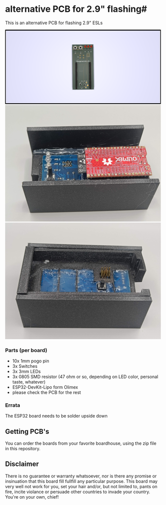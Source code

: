 # alternative PCB for 2.9" flashing#

This is an alternative PCB for flashing 2.9" ESLs

<img width="600" alt="pcb" src="pcb.png">

<img width="600" alt="bot" src="jig_bot.jpg">

<img width="600" alt="top" src="jig_top.jpg">

### Parts (per board) ###
* 10x 1mm pogo pin 
* 3x Switches
* 3x 3mm LEDs
* 3x 0805 SMD resistor (47 ohm or so, depending on LED color, personal taste, whatever)
* ESP32-DevKit-Lipo form Olimex
* please check the PCB for the rest

### Errata ###
The ESP32 board needs to be solder upside down

## Getting PCB's ##
You can order the boards from your favorite boardhouse, using the zip file in this repository. 

## Disclaimer ##
There is no guarantee or warranty whatsoever, nor is there any promise or insinuation that this board fill fullfill any particular purpose. This board may very well not work for you, set your hair and/or, but not limited to, pants on fire, incite violance or persuade other countries to invade your country. You're on your own, chief!

